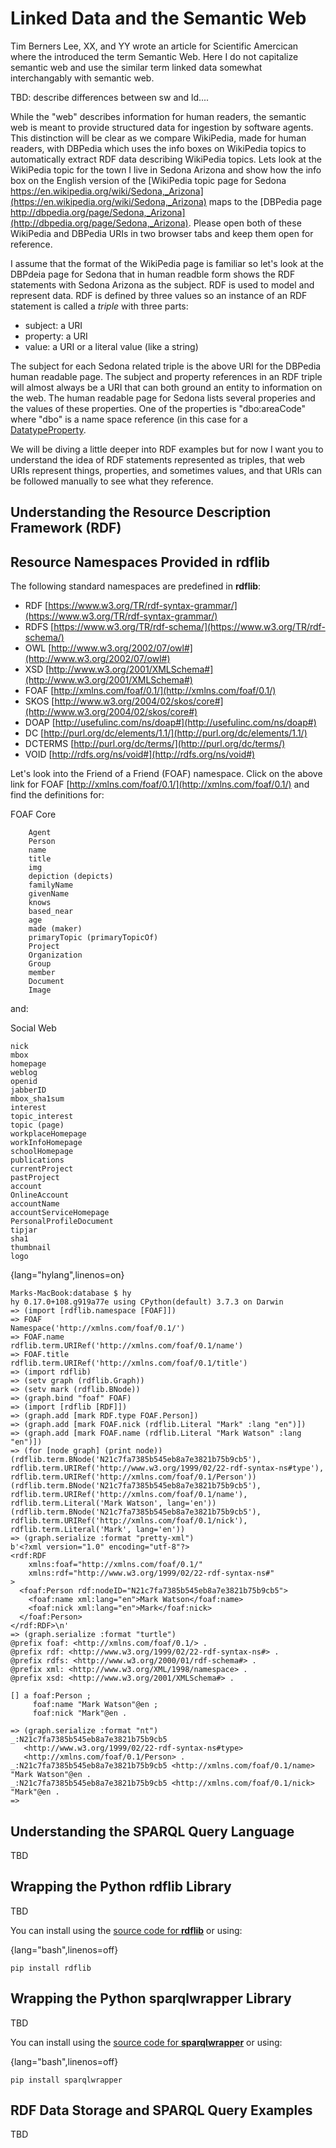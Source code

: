# Linked Data and the Semantic Web

Tim Berners Lee, XX, and YY wrote an article for Scientific Amercican where the introduced the term Semantic Web. Here I do not capitalize semantic web and use the similar term linked data somewhat interchangably with semantic web.

TBD: describe differences between sw and ld....

While the "web" describes information for human readers, the semantic web is meant to provide structured data for ingestion by software agents. This distinction will be clear as we compare WikiPedia, made for human readers, with DBPedia which uses the info boxes on WikiPedia topics to automatically extract RDF data describing WikiPedia topics. Lets look at the WikiPedia topic for the town I live in Sedona Arizona and show how the info box on the English version of the [WikiPedia topic page for Sedona https://en.wikipedia.org/wiki/Sedona,_Arizona](https://en.wikipedia.org/wiki/Sedona,_Arizona) maps to the [DBPedia page http://dbpedia.org/page/Sedona,_Arizona](http://dbpedia.org/page/Sedona,_Arizona). Please open both of these WikiPedia and DBPedia URIs in two browser tabs and keep them open for reference.

I assume that the format of the WikiPedia page is familiar so let's look at the DBPdeia page for Sedona that in human readble form shows the RDF statements with Sedona Arizona as the subject. RDF is used to model and represent data. RDF is defined by three values so an instance of an RDF statement is called a *triple* with three parts:

- subject: a URI
- property: a URI
- value: a URI or a literal value (like a string)

The subject for each Sedona related triple is the above URI for the DBPedia human readable page. The subject and property references in an RDF triple will almost always be a URI that can both ground an entity to information on the web. The human readable page for Sedona lists several properies and the values of these properties. One of the properties is "dbo:areaCode" where "dbo" is a name space reference (in this case for a [DatatypeProperty](http://www.w3.org/2002/07/owl#DatatypeProperty).

We will be diving a little deeper into RDF examples but for now I want you to understand the idea of RDF statements represented as triples, that web URIs represent things, properties, and sometimes values, and that URIs can be followed manually to see what they reference.

## Understanding the Resource Description Framework (RDF)


## Resource Namespaces Provided in rdflib

The following standard namespaces are predefined in **rdflib**:

- RDF       [https://www.w3.org/TR/rdf-syntax-grammar/](https://www.w3.org/TR/rdf-syntax-grammar/)
- RDFS      [https://www.w3.org/TR/rdf-schema/](https://www.w3.org/TR/rdf-schema/)
- OWL       [http://www.w3.org/2002/07/owl#](http://www.w3.org/2002/07/owl#)
- XSD       [http://www.w3.org/2001/XMLSchema#](http://www.w3.org/2001/XMLSchema#)
- FOAF      [http://xmlns.com/foaf/0.1/](http://xmlns.com/foaf/0.1/)
- SKOS      [http://www.w3.org/2004/02/skos/core#](http://www.w3.org/2004/02/skos/core#)
- DOAP      [http://usefulinc.com/ns/doap#](http://usefulinc.com/ns/doap#)
- DC        [http://purl.org/dc/elements/1.1/](http://purl.org/dc/elements/1.1/)
- DCTERMS   [http://purl.org/dc/terms/](http://purl.org/dc/terms/)
- VOID      [http://rdfs.org/ns/void#](http://rdfs.org/ns/void#)

Let's look into the Friend of a Friend (FOAF) namespace. Click on the above link for FOAF [http://xmlns.com/foaf/0.1/](http://xmlns.com/foaf/0.1/) and find the definitions for:


FOAF Core

        Agent
        Person
        name
        title
        img
        depiction (depicts)
        familyName
        givenName
        knows
        based_near
        age
        made (maker)
        primaryTopic (primaryTopicOf)
        Project
        Organization
        Group
        member
        Document
        Image

and:


Social Web

    nick
    mbox
    homepage
    weblog
    openid
    jabberID
    mbox_sha1sum
    interest
    topic_interest
    topic (page)
    workplaceHomepage
    workInfoHomepage
    schoolHomepage
    publications
    currentProject
    pastProject
    account
    OnlineAccount
    accountName
    accountServiceHomepage
    PersonalProfileDocument
    tipjar
    sha1
    thumbnail
    logo

{lang="hylang",linenos=on}
~~~~~~~~
Marks-MacBook:database $ hy
hy 0.17.0+108.g919a77e using CPython(default) 3.7.3 on Darwin
=> (import [rdflib.namespace [FOAF]])
=> FOAF
Namespace('http://xmlns.com/foaf/0.1/')
=> FOAF.name
rdflib.term.URIRef('http://xmlns.com/foaf/0.1/name')
=> FOAF.title
rdflib.term.URIRef('http://xmlns.com/foaf/0.1/title')
=> (import rdflib)
=> (setv graph (rdflib.Graph))
=> (setv mark (rdflib.BNode))
=> (graph.bind "foaf" FOAF)
=> (import [rdflib [RDF]])
=> (graph.add [mark RDF.type FOAF.Person])
=> (graph.add [mark FOAF.nick (rdflib.Literal "Mark" :lang "en")])
=> (graph.add [mark FOAF.name (rdflib.Literal "Mark Watson" :lang "en")])
=> (for [node graph] (print node))
(rdflib.term.BNode('N21c7fa7385b545eb8a7e3821b75b9cb5'), rdflib.term.URIRef('http://www.w3.org/1999/02/22-rdf-syntax-ns#type'), rdflib.term.URIRef('http://xmlns.com/foaf/0.1/Person'))
(rdflib.term.BNode('N21c7fa7385b545eb8a7e3821b75b9cb5'), rdflib.term.URIRef('http://xmlns.com/foaf/0.1/name'), rdflib.term.Literal('Mark Watson', lang='en'))
(rdflib.term.BNode('N21c7fa7385b545eb8a7e3821b75b9cb5'), rdflib.term.URIRef('http://xmlns.com/foaf/0.1/nick'), rdflib.term.Literal('Mark', lang='en'))
=> (graph.serialize :format "pretty-xml")
b'<?xml version="1.0" encoding="utf-8"?>
<rdf:RDF
    xmlns:foaf="http://xmlns.com/foaf/0.1/"
    xmlns:rdf="http://www.w3.org/1999/02/22-rdf-syntax-ns#"
>
  <foaf:Person rdf:nodeID="N21c7fa7385b545eb8a7e3821b75b9cb5">
    <foaf:name xml:lang="en">Mark Watson</foaf:name>
    <foaf:nick xml:lang="en">Mark</foaf:nick>
  </foaf:Person>
</rdf:RDF>\n'
=> (graph.serialize :format "turtle")
@prefix foaf: <http://xmlns.com/foaf/0.1/> .
@prefix rdf: <http://www.w3.org/1999/02/22-rdf-syntax-ns#> .
@prefix rdfs: <http://www.w3.org/2000/01/rdf-schema#> .
@prefix xml: <http://www.w3.org/XML/1998/namespace> .
@prefix xsd: <http://www.w3.org/2001/XMLSchema#> .

[] a foaf:Person ;
     foaf:name "Mark Watson"@en ;
     foaf:nick "Mark"@en .

=> (graph.serialize :format "nt")
_:N21c7fa7385b545eb8a7e3821b75b9cb5
   <http://www.w3.org/1999/02/22-rdf-syntax-ns#type>
   <http://xmlns.com/foaf/0.1/Person> .
_:N21c7fa7385b545eb8a7e3821b75b9cb5 <http://xmlns.com/foaf/0.1/name> "Mark Watson"@en .
_:N21c7fa7385b545eb8a7e3821b75b9cb5 <http://xmlns.com/foaf/0.1/nick> "Mark"@en .
=> 
~~~~~~~~


## Understanding the SPARQL Query Language

TBD

## Wrapping the Python **rdflib** Library

TBD


You can install using the [source code for **rdflib**](https://github.com/RDFLib/rdflib) or using:

{lang="bash",linenos=off}
~~~~~~~~
pip install rdflib
~~~~~~~~

## Wrapping the Python **sparqlwrapper** Library

TBD

You can install using the [source code for **sparqlwrapper**](https://github.com/RDFLib/sparqlwrapper) or using:

{lang="bash",linenos=off}
~~~~~~~~
pip install sparqlwrapper
~~~~~~~~

## RDF Data Storage and SPARQL Query Examples

TBD
